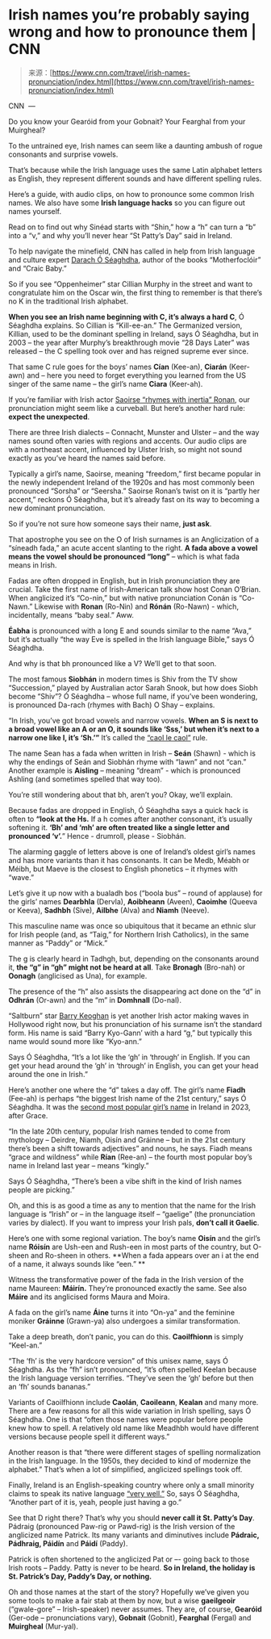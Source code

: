 <!--yml
category: 未分类
date: 2024-05-29 12:30:43
-->

# Irish names you’re probably saying wrong and how to pronounce them | CNN

> 来源：[https://www.cnn.com/travel/irish-names-pronunciation/index.html](https://www.cnn.com/travel/irish-names-pronunciation/index.html)

CNN  — 

Do you know your Gearóid from your Gobnait? Your Fearghal from your Muirgheal?

To the untrained eye, Irish names can seem like a daunting ambush of rogue consonants and surprise vowels.

That’s because while the Irish language uses the same Latin alphabet letters as English, they represent different sounds and have different spelling rules.

Here’s a guide, with audio clips, on how to pronounce some common Irish names. We also have some **Irish language hacks** so you can figure out names yourself.

Read on to find out why Sinéad starts with “Shin,” how a “h” can turn a “b” into a “v,” and why you’ll never hear “St Patty’s Day” said in Ireland.

To help navigate the minefield, CNN has called in help from Irish language and culture expert [Darach Ó Séaghdha](https://twitter.com/theirishfor), author of the books “Motherfoclóir” and “Craic Baby.”

So if you see “Oppenheimer” star Cillian Murphy in the street and want to congratulate him on the Oscar win, the first thing to remember is that there’s no K in the traditional Irish alphabet.

**When you see an Irish name beginning with C, it’s always a hard C**, Ó Séaghdha explains. So Cillian is “Kill-ee-an.” The Germanized version, Killian, used to be the dominant spelling in Ireland, says Ó Séaghdha, but in 2003 – the year after Murphy’s breakthrough movie “28 Days Later” was released – the C spelling took over and has reigned supreme ever since.

That same C rule goes for the boys’ names **Cían** (Kee-an), **Ciarán** (Keer-awn) and – here you need to forget everything you learned from the US singer of the same name – the girl’s name **Ciara** (Keer-ah).

If you’re familiar with Irish actor [Saoirse “rhymes with inertia” Ronan](https://www.youtube.com/watch?v=uXJ6teEo-Ac), our pronunciation might seem like a curveball. But here’s another hard rule: **expect the unexpected**.

There are three Irish dialects – Connacht, Munster and Ulster – and the way names sound often varies with regions and accents. Our audio clips are with a northeast accent, influenced by Ulster Irish, so might not sound exactly as you’ve heard the names said before.

Typically a girl’s name, Saoirse, meaning “freedom,” first became popular in the newly independent Ireland of the 1920s and has most commonly been pronounced “Sorsha” or “Seersha.” Saoirse Ronan’s twist on it is “partly her accent,” reckons Ó Séaghdha, but it’s already fast on its way to becoming a new dominant pronunciation.

So if you’re not sure how someone says their name, **just ask**.

That apostrophe you see on the O of Irish surnames is an Anglicization of a “síneadh fada,” an acute accent slanting to the right. **A fada above a vowel means the vowel should be pronounced “long”** – which is what fada means in Irish.

Fadas are often dropped in English, but in Irish pronunciation they are crucial. Take the first name of Irish-American talk show host Conan O’Brian. When anglicized it’s “Co-nin,” but with native pronunciation Conán is “Co-Nawn.” Likewise with **Ronan** (Ro-Nin) and **Rónán** (Ro-Nawn) - which, incidentally, means “baby seal.” Aww.

**Éabha** is pronounced with a long E and sounds similar to the name “Ava,” but it’s actually “the way Eve is spelled in the Irish language Bible,” says Ó Séaghdha.

And why is that bh pronounced like a V? We’ll get to that soon.

The most famous **Siobhán** in modern times is Shiv from the TV show “Succession,” played by Australian actor Sarah Snook, but how does Siobh become “Shiv”? Ó Séaghdha – whose full name, if you’ve been wondering, is pronounced Da-rach (rhymes with Bach) O Shay – explains.

“In Irish, you’ve got broad vowels and narrow vowels. **When an S is next to a broad vowel like an A or an O, it sounds like ‘Sss,’ but when it’s next to a narrow one like I, it’s ‘Sh.’”** It’s called the [“caol le caol”](http://www.nualeargais.ie/foghlaim/caol.php#:~:text=The%20golden%20rule%20for%20spelling,to%20two%20categories%20of%20vowels) rule.

The name Sean has a fada when written in Irish – **Seán** (Shawn) - which is why the endings of Seán and Siobhán rhyme with “lawn” and not “can.” Another example is **Aisling** – meaning “dream” - which is pronounced Ashling (and sometimes spelled that way too).

You’re still wondering about that bh, aren’t you? Okay, we’ll explain.

Because fadas are dropped in English, Ó Séaghdha says a quick hack is often to **“look at the Hs.** If a h comes after another consonant, it’s usually softening it. **‘Bh’ and ‘mh’ are often treated like a single letter and pronounced ‘v’.**” Hence - drumroll, please - Siobhán.

The alarming gaggle of letters above is one of Ireland’s oldest girl’s names and has more variants than it has consonants. It can be Medb, Méabh or Méibh, but Maeve is the closest to English phonetics – it rhymes with “wave.”

Let’s give it up now with a bualadh bos (“boola bus” – round of applause) for the girls’ names **Dearbhla** (Dervla), **Aoibheann** (Aveen), **Caoimhe** (Queeva or Keeva), **Sadhbh** (Sive), **Ailbhe** (Alva) and **Niamh** (Neeve).

This masculine name was once so ubiquitous that it became an ethnic slur for Irish people (and, as “Taig,” for Northern Irish Catholics), in the same manner as “Paddy” or “Mick.”

The g is clearly heard in Tadhgh, but, depending on the consonants around it, **the “g” in “gh” might not be heard at all**. Take **Bronagh** (Bro-nah) or **Oonagh** (anglicised as Una), for example.

The presence of the “h” also assists the disappearing act done on the “d” in **Odhrán** (Or-awn) and the “m” in **Domhnall** (Do-nal).

“Saltburn” star [Barry Keoghan](https://www.joe.co.uk/entertainment/barry-keoghan-reveals-how-to-pronounce-his-surname-418411) is yet another Irish actor making waves in Hollywood right now, but his pronunciation of his surname isn’t the standard form. His name is said “Barry Kyo-Gann’ with a hard “g,” but typically this name would sound more like “Kyo-ann.”

Says Ó Séaghdha, “It’s a lot like the ‘gh’ in ‘through’ in English. If you can get your head around the ‘gh’ in ‘through’ in English, you can get your head around the one in Irish.”

Here’s another one where the “d” takes a day off. The girl’s name **Fiadh** (Fee-ah) is perhaps “the biggest Irish name of the 21st century,” says Ó Séaghdha. It was the [second most popular girl’s name](https://www.cso.ie/en/releasesandpublications/ep/p-ibn/irishbabiesnames2023/mainresults/) in Ireland in 2023, after Grace.

“In the late 20th century, popular Irish names tended to come from mythology – Deirdre, Niamh, Oisín and Gráinne – but in the 21st century there’s been a shift towards adjectives” and nouns, he says. Fiadh means “grace and wildness” while **Rían** (Ree-an) – the fourth most popular boy’s name in Ireland last year – means “kingly.”

Says Ó Séaghdha, “There’s been a vibe shift in the kind of Irish names people are picking.”

Oh, and this is as good a time as any to mention that the name for the Irish language is “Irish” or – in the language itself – “gaelige” (the pronunciation varies by dialect). If you want to impress your Irish pals, **don’t call it Gaelic**.

Here’s one with some regional variation. The boy’s name **Oisín** and the girl’s name **Róisín** are Ush-een and Rush-een in most parts of the country, but O-sheen and Ro-sheen in others. **When a fada appears over an i at the end of a name, it always sounds like “een.” **

Witness the transformative power of the fada in the Irish version of the name Maureen: **Máirín.** They’re pronounced exactly the same. See also **Máire** and its anglicised forms Maura and Moira.

A fada on the girl’s name **Áine** turns it into “On-ya” and the feminine moniker **Gráinne** (Grawn-ya) also undergoes a similar transformation.

Take a deep breath, don’t panic, you can do this. **Caoilfhionn** is simply “Keel-an.”

“The ‘fh’ is the very hardcore version” of this unisex name, says Ó Séaghdha. As the “fh” isn’t pronounced, “it’s often spelled Keelan because the Irish language version terrifies. “They’ve seen the ‘gh’ before but then an ‘fh’ sounds bananas.”

Variants of Caoilfhionn include **Caolán**, **Caoileann**, **Kealan** and many more. There are a few reasons for all this wide variation in Irish spelling, says Ó Séaghdha. One is that “often those names were popular before people knew how to spell. A relatively old name like Meadhbh would have different versions because people spell it different ways.”

Another reason is that “there were different stages of spelling normalization in the Irish language. In the 1950s, they decided to kind of modernize the alphabet.” That’s when a lot of simplified, anglicized spellings took off.

Finally, Ireland is an English-speaking country where only a small minority claims to speak its native language [“very well.”](https://www.irishtimes.com/ireland/2023/05/30/census-2022-number-of-irish-speakers-increases-but-only-10-can-speak-it-very-well/) So, says Ó Séaghdha, “Another part of it is, yeah, people just having a go.”

See that D right there? That’s why you should **never call it St. Patty’s Day**. Pádraig (pronounced Paw-rig or Pawd-rig) is the Irish version of the anglicized name Patrick. Its many variants and diminutives include **Pádraic, Pádhraig, Páidín** and **Páidí** (Paddy).

Patrick is often shortened to the anglicized Pat or –- going back to those Irish roots – Paddy. Patty is never to be heard. **So in Ireland, the holiday is St. Patrick’s Day, Paddy’s Day, or nothing.**

Oh and those names at the start of the story? Hopefully we’ve given you some tools to make a fair stab at them by now, but a wise **gaeilgeoir** (“gwale-gore” – Irish-speaker) never assumes. They are, of course, **Gearóid** (Ger-ode – pronunciations vary), **Gobnait** (Gobnit), **Fearghal** (Fergal) and **Muirgheal** (Mur-yal).